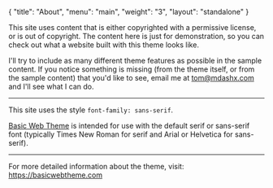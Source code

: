 { 
    "title": "About",
    "menu": "main",
    "weight": "3",
    "layout": "standalone"
}


This site uses content that is either copyrighted with a permissive
license, or is out of copyright. The content here is just for
demonstration, so you can check out what a website built with this
theme looks like.

I'll try to include as many different theme features as possible in
the sample content. If you notice something is missing (from the theme
itself, or from the sample content) that you'd like to see, email me
at tom@mdashx.com and I'll see what I can do.

---

This site uses the style `font-family: sans-serif`. 

[Basic Web Theme](https://basicwebtheme.com) is intended for use with
the default serif or sans-serif font (typically Times New Roman for
serif and Arial or Helvetica for sans-serif).

---

For more detailed information about the theme, visit: https://basicwebtheme.com

